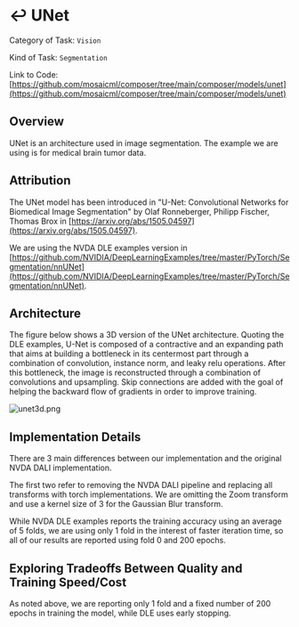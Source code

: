 # ↩️ UNet

Category of Task: `Vision`

Kind of Task: `Segmentation`

Link to Code: [https://github.com/mosaicml/composer/tree/main/composer/models/unet](https://github.com/mosaicml/composer/tree/main/composer/models/unet)

## Overview

UNet is an architecture used in image segmentation. The example we are using is for medical brain tumor data.

## Attribution

The UNet model has been introduced in "U-Net: Convolutional Networks for Biomedical Image Segmentation" by Olaf Ronneberger, Philipp Fischer, Thomas Brox in [https://arxiv.org/abs/1505.04597](https://arxiv.org/abs/1505.04597).

We are using the NVDA DLE examples version in
[https://github.com/NVIDIA/DeepLearningExamples/tree/master/PyTorch/Segmentation/nnUNet](https://github.com/NVIDIA/DeepLearningExamples/tree/master/PyTorch/Segmentation/nnUNet).

## Architecture

The figure below shows a 3D version of the UNet architecture. Quoting the DLE examples, U-Net is composed of a contractive and an expanding path that aims at building a bottleneck in its centermost part through a combination of convolution, instance norm, and leaky relu operations. After this bottleneck, the image is reconstructed through a combination of convolutions and upsampling. Skip connections are added with the goal of helping the backward flow of gradients in order to improve training.

![unet3d.png](https://storage.googleapis.com/docs.mosaicml.com/images/models/unet3d.png)

## Implementation Details

There are 3 main differences between our implementation and the original NVDA DALI implementation.

The first two refer to removing the NVDA DALI pipeline and replacing all transforms with torch implementations. We are omitting the Zoom transform and use a kernel size of 3 for the Gaussian Blur transform.

While NVDA DLE examples reports the training accuracy using an average of 5 folds, we are using only 1 fold in the interest of faster iteration time, so all of our results are reported using fold 0 and 200 epochs.

## Exploring Tradeoffs Between Quality and Training Speed/Cost

As noted above, we are reporting only 1 fold and a fixed number of 200 epochs in training the model, while DLE uses early stopping.
